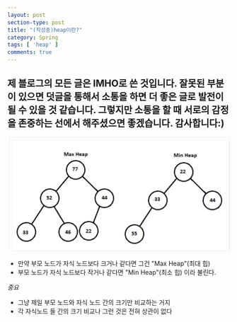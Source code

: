 ```yaml
---
layout: post
section-type: post
title: "(작성중)heap이란?"
category: Spring
tags: [ 'heap' ]
comments: true
---
```

제 블로그의 모든 글은 IMHO로 쓴 것입니다.
잘못된 부분이 있으면 덧글을 통해서 소통을 하면 더 좋은 글로 발전이 될 수 있을 것 같습니다.
그렇지만 소통을 할 때 서로의 감정을 존중하는 선에서 해주셨으면 좋겠습니다.
감사합니다:)
---

![min_heap_and_max_heap](images/2019-09-16-heap/min-heap-and-max-heap.png)
- 만약 부모 노드가 자식 노드보다 크거나 같다면 그건 "Max Heap"(최대 힙)
- 부모 노드가 자식 노드보다 작거나 같다면 "Min Heap"(최소 힙) 이라 불린다.

*중요*
- 그냥 제일 부모 노드와 자식 노드 간의 크기만 비교하는 거지
- 각 자식노드 들 간의 크기 비교나 그런 것은 전혀 상관이 없다
